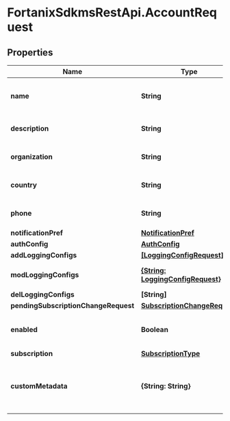 # FortanixSdkmsRestApi.AccountRequest

## Properties
Name | Type | Description | Notes
------------ | ------------- | ------------- | -------------
**name** | **String** | Name of the account. Accounts must be unique within an SDKMS instance. | [optional] 
**description** | **String** | Account ID uniquely identifying this account. | [optional] 
**organization** | **String** | Organization (e.g. company name) that owns this account | [optional] 
**country** | **String** | Main country associated with this account | [optional] 
**phone** | **String** | Contact phone number associated with this account | [optional] 
**notificationPref** | [**NotificationPref**](NotificationPref.md) |  | [optional] 
**authConfig** | [**AuthConfig**](AuthConfig.md) |  | [optional] 
**addLoggingConfigs** | [**[LoggingConfigRequest]**](LoggingConfigRequest.md) |  | [optional] 
**modLoggingConfigs** | [**{String: LoggingConfigRequest}**](LoggingConfigRequest.md) | Map from UUIDs to LoggingConfigRequest objects | [optional] 
**delLoggingConfigs** | **[String]** |  | [optional] 
**pendingSubscriptionChangeRequest** | [**SubscriptionChangeRequest**](SubscriptionChangeRequest.md) |  | [optional] 
**enabled** | **Boolean** | Whether this account is enabled. This may only be changed by sysadmins. | [optional] 
**subscription** | [**SubscriptionType**](SubscriptionType.md) |  | [optional] 
**customMetadata** | **{String: String}** | Sysadmin-defined metadata for this account. Stored as key-value pairs. This field may only be used by sysadmin users.  | [optional] 


